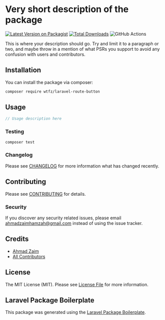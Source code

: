 # Very short description of the package

[![Latest Version on Packagist](https://img.shields.io/packagist/v/wtfz/laravel-route-button.svg?style=flat-square)](https://packagist.org/packages/wtfz/laravel-route-button)
[![Total Downloads](https://img.shields.io/packagist/dt/wtfz/laravel-route-button.svg?style=flat-square)](https://packagist.org/packages/wtfz/laravel-route-button)
![GitHub Actions](https://github.com/wtfz/laravel-route-button/actions/workflows/main.yml/badge.svg)

This is where your description should go. Try and limit it to a paragraph or two, and maybe throw in a mention of what PSRs you support to avoid any confusion with users and contributors.

## Installation

You can install the package via composer:

```bash
composer require wtfz/laravel-route-button
```

## Usage

```php
// Usage description here
```

### Testing

```bash
composer test
```

### Changelog

Please see [CHANGELOG](CHANGELOG.md) for more information what has changed recently.

## Contributing

Please see [CONTRIBUTING](CONTRIBUTING.md) for details.

### Security

If you discover any security related issues, please email ahmadzaimhamzah@gmail.com instead of using the issue tracker.

## Credits

-   [Ahmad Zaim](https://github.com/wtfz)
-   [All Contributors](../../contributors)

## License

The MIT License (MIT). Please see [License File](LICENSE.md) for more information.

## Laravel Package Boilerplate

This package was generated using the [Laravel Package Boilerplate](https://laravelpackageboilerplate.com).
